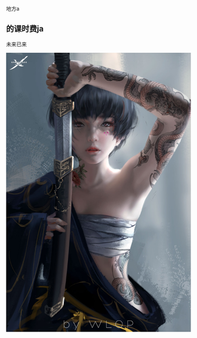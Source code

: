 地方a

## 的课时费ja

未来已来

![](https://raw.githubusercontent.com/yz-god/xiaobaiku/master/img/20200409160500.jpg)
